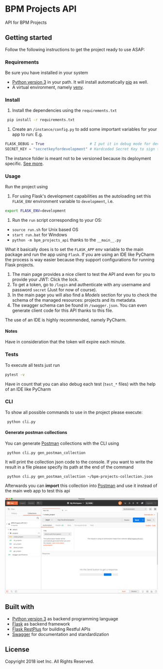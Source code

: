 BPM Projects API
================

API for BPM Projects

## Getting started
Follow the following instructions to get the project ready to use ASAP:

### Requirements
Be sure you have installed in your system

- [Python version 3](https://www.python.org/download/releases/3.0/) in your path. It will install
automatically [pip](https://pip.pypa.io/en/stable/) as well.
- A virtual environment, namely [venv](https://docs.python.org/3/library/venv.html).

### Install

1. Install the dependencies using the `requirements.txt`

```bash
 pip install -r requirements.txt
```

1. Create an `/instance/config.py` to add some important variables for your app to run:
E.g.
```python
FLASK_DEBUG = True                     # I put it in debug mode for development
SECRET_KEY = "secretkeyfordevelopment" # Hardcoded Secret Key to sign tokens
```
The instance folder is meant not to be versioned because its deployment specific. 
[See more](http://flask.pocoo.org/docs/0.12/config/#instance-folders).


### Usage

Run the project using 

1. For using Flask's development capabilities as the autoloading set this `FLASK_ENV` environment variable
to `development`, i.e.

```bash
export FLASK_ENV=development
```

1. Run the `run` script corresponding to your OS:

* `source run.sh` for Unix based OS
* `start run.bat` for Windows
*  `python -m bpm_projects_api` thanks to the `__main__.py`

What it basically does is to set the `FLASK_APP` env variable to the main package and run the app using `Flask`.
If you are using an IDE like PyCharm the process is way easier because they support configurations for running Flask projects.

1. The main page provides a nice client to test the API and even  for you to provide your JWT: 
   Click the lock.
1. To get a token, go to `/login` and authenticate with any username and password `secret` (Just for now of course).
1. In the main page you will also find a *Models* section for you to check the schema of the managed resources:
   projects and its metadata.
1. The swagger schema can be found in `/swagger.json`. You can even generate client code for this API thanks to
   this file.  

The use of an IDE is highly recommended, namely PyCharm.

#### Notes
Have in consideration that the token will expire each minute.

### Tests

To execute all tests just run

```bash
pytest -v
```
Have in count that you can also debug each test (`test_*` files) with the help of an IDE like PyCharm

### CLI

To show all possible commands to use in the project please execute:

```
 python cli.py
```

#### Generate postman collections
You can generate [Postman][postman_app] collections with the CLI using

```
 python cli.py gen_postman_collection
```
It will print the collection json code to the console. If you want to write the result in a file please specify its path 
at the end of the command

```
 python cli.py gen_postman_collection ~/bpm-projects-collection.json
```

Afterwards you can **import** this collection into [Postman][postman_app] and use it instead of the main web app to 
test this api

<a href="">
  <img src="img/bpm-projects-postman-collection.png" title="After the postman collection is imported" />
</a>

## Built with
- [Python version 3](https://www.python.org/download/releases/3.0/) as backend programming language
- [Flask](http://flask.pocoo.org/) as backend framework
- [Flask RestPlus](https://flask-restplus.readthedocs.io/en/stable/) for building Restful APIs
- [Swagger](https://swagger.io/) for documentation and standardization 


## License

Copyright 2018 ioet Inc. All Rights Reserved.

[postman_app]: https://www.getpostman.com/apps